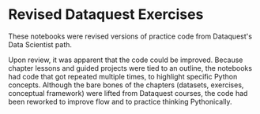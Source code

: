 # Revised Dataquest Exercises

These notebooks were revised versions of practice code from Dataquest's Data Scientist path. 

Upon review, it was apparent that the code could be improved. Because chapter lessons and guided projects were tied to an outline, the notebooks had code that got repeated multiple times, to highlight specific Python concepts. Although the bare bones of the chapters (datasets, exercises, conceptual framework) were lifted from Dataquest courses, the code had been reworked to improve flow and to practice thinking Pythonically.

